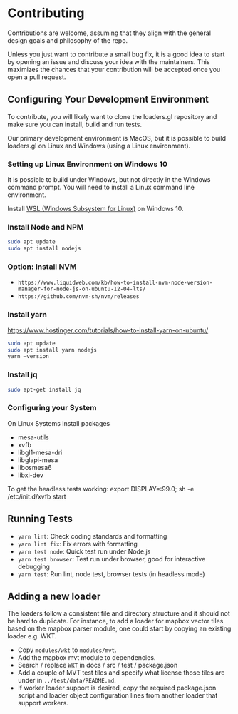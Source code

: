 # Contributing

Contributions are welcome, assuming that they align with the general design goals and philosophy of the repo.

Unless you just want to contribute a small bug fix, it is a good idea to start by opening an issue and discuss your idea with the maintainers. This maximizes the chances that your contribution will be accepted once you open a pull request.

## Configuring Your Development Environment

To contribute, you will likely want to clone the loaders.gl repository and make sure you can install, build and run tests.

Our primary development environment is MacOS, but it is possible to build loaders.gl on Linux and Windows (using a Linux environment).

### Setting up Linux Environment on Windows 10

It is possible to build under Windows, but not directly in the Windows command prompt. You will need to install a Linux command line environment.

Install [WSL (Windows Subsystem for Linux)](https://docs.microsoft.com/en-us/windows/wsl/install-win10) on Windows 10.

### Install Node and NPM

```bash
sudo apt update
sudo apt install nodejs
```

### Option: Install NVM

- `https://www.liquidweb.com/kb/how-to-install-nvm-node-version-manager-for-node-js-on-ubuntu-12-04-lts/`
- `https://github.com/nvm-sh/nvm/releases`

### Install yarn

https://www.hostinger.com/tutorials/how-to-install-yarn-on-ubuntu/

```bash
sudo apt update
sudo apt install yarn nodejs
yarn –version
```

### Install jq

```bash
sudo apt-get install jq
```

### Configuring your System

On Linux Systems Install packages

- mesa-utils
- xvfb
- libgl1-mesa-dri
- libglapi-mesa
- libosmesa6
- libxi-dev

To get the headless tests working: export DISPLAY=:99.0; sh -e /etc/init.d/xvfb start

## Running Tests

- `yarn lint`: Check coding standards and formatting
- `yarn lint fix`: Fix errors with formatting
- `yarn test node`: Quick test run under Node.js
- `yarn test browser`: Test run under browser, good for interactive debugging
- `yarn test`: Run lint, node test, browser tests (in headless mode)

## Adding a new loader

The loaders follow a consistent file and directory structure and it should not be hard to duplicate. For instance, to add a loader for mapbox vector tiles based on the mapbox parser module, one could start by copying an existing loader e.g. WKT.

- Copy `modules/wkt` to `modules/mvt`.
- Add the mapbox mvt module to dependencies.
- Search / replace `WKT` in docs / src / test / package.json
- Add a couple of MVT test tiles and specify what license those tiles are under in `../test/data/README.md`.
- If worker loader support is desired, copy the required package.json script and loader object configuration lines from another loader that support workers.
